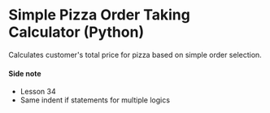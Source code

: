 # Simple Pizza Order Taking Calculator (Python)

Calculates customer's total price for pizza based on simple order selection.

#### Side note

- Lesson 34
- Same indent if statements for multiple logics